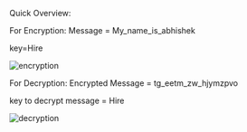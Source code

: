 Quick Overview:

For Encryption:
Message = My_name_is_abhishek

key=Hire

![encryption](https://github.com/911abhishek/Encryption-decrytpion-vingere-method/assets/138745734/72e639ed-cc2c-45d1-a774-96a19b1f49ef)

For Decryption:
Encrypted Message = tg_eetm_zw_hjymzpvo

key to decrypt message = Hire

![decryption](https://github.com/911abhishek/Encryption-decrytpion-vingere-method/assets/138745734/d4a68ab8-2bbb-4b71-bd7d-f68b611b7995)



